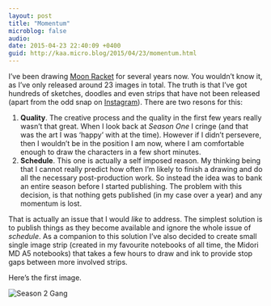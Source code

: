 ```yaml
---
layout: post
title: "Momentum"
microblog: false
audio: 
date: 2015-04-23 22:40:09 +0400
guid: http://kaa.micro.blog/2015/04/23/momentum.html
---
```

<p>I&rsquo;ve been drawing <a href="http://moonracket.com">Moon Racket</a> for several years now. You wouldn&rsquo;t know it, as I&rsquo;ve only released around 23 images in total. The truth is that I&rsquo;ve got hundreds of sketches, doodles and even strips that have not been released (apart from the odd snap on <a href="http://instagram.com/khaledaboualfa">Instagram</a>). There are two resons for this:</p>

<ol><li><strong>Quality</strong>. The creative process and the quality in the first few years really wasn&rsquo;t that great. When I look back at <em>Season One</em> I cringe (and that was the art I was &lsquo;happy&rsquo; with at the time). However if I didn&rsquo;t persevere, then I wouldn&rsquo;t be in the position I am now, where I am comfortable enough to draw the characters in a few short minutes.</li>
<li><strong>Schedule</strong>. This one is actually a self imposed reason. My thinking being that I cannot really predict how often I&rsquo;m likely to finish a drawing and do all the necessary post-production work. So instead the idea was to bank an entire season before I started publishing. The problem with this decision, is that nothing gets published (in my case over a year) and any momentum is lost.</li>
</ol><p>That is actually an issue that I would <em>like</em> to address. The simplest solution is to publish things as they become available and ignore the whole issue of <em>schedule</em>. As a companion to this solution I&rsquo;ve also decided to create small single image strip (created in my favourite notebooks of all time, the Midori MD A5 notebooks) that takes a few hours to draw and ink to provide stop gaps between more involved strips.</p>

<p>Here&rsquo;s the first image.</p>

<p><img src="https://www.kaa.bz/uploads/2018/8087c5d5f0.jpg" alt="Season 2 Gang" /></p>
